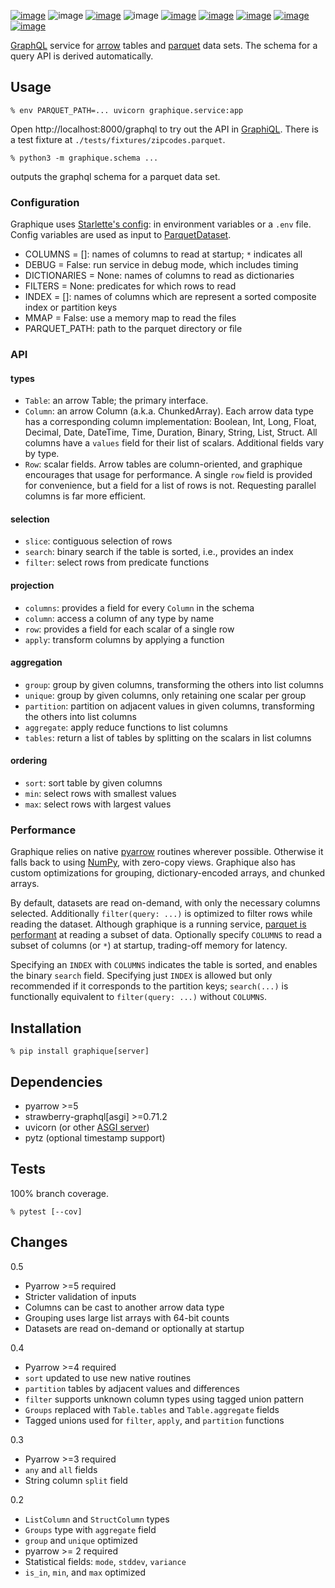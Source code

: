 [![image](https://img.shields.io/pypi/v/graphique.svg)](https://pypi.org/project/graphique/)
![image](https://img.shields.io/pypi/pyversions/graphique.svg)
[![image](https://pepy.tech/badge/graphique)](https://pepy.tech/project/graphique)
![image](https://img.shields.io/pypi/status/graphique.svg)
[![image](https://github.com/coady/graphique/workflows/build/badge.svg)](https://github.com/coady/graphique/actions)
[![image](https://codecov.io/gh/coady/graphique/branch/main/graph/badge.svg)](https://codecov.io/gh/coady/graphique/)
[![image](https://github.com/coady/graphique/workflows/codeql/badge.svg)](https://github.com/coady/graphique/security/code-scanning)
[![image](https://img.shields.io/badge/code%20style-black-000000.svg)](https://pypi.org/project/black/)
[![image](http://mypy-lang.org/static/mypy_badge.svg)](http://mypy-lang.org/)

[GraphQL](https://graphql.org) service for [arrow](https://arrow.apache.org) tables and [parquet](https://parquet.apache.org) data sets. The schema for a query API is derived automatically.

## Usage
```console
% env PARQUET_PATH=... uvicorn graphique.service:app
```

Open http://localhost:8000/graphql to try out the API in [GraphiQL](https://github.com/graphql/graphiql/tree/main/packages/graphiql#readme). There is a test fixture at `./tests/fixtures/zipcodes.parquet`.

```console
% python3 -m graphique.schema ...
```
outputs the graphql schema for a parquet data set.

### Configuration
Graphique uses [Starlette's config](https://www.starlette.io/config/): in environment variables or a `.env` file. Config variables are used as input to [ParquetDataset](https://arrow.apache.org/docs/python/parquet.html#reading-from-partitioned-datasets).

* COLUMNS = []: names of columns to read at startup; `*` indicates all
* DEBUG = False: run service in debug mode, which includes timing
* DICTIONARIES = None: names of columns to read as dictionaries
* FILTERS = None: predicates for which rows to read
* INDEX = []: names of columns which are represent a sorted composite index or partition keys
* MMAP = False: use a memory map to read the files
* PARQUET_PATH: path to the parquet directory or file

### API
#### types
* `Table`: an arrow Table; the primary interface.
* `Column`: an arrow Column (a.k.a. ChunkedArray). Each arrow data type has a corresponding column implementation: Boolean, Int, Long, Float, Decimal, Date, DateTime, Time, Duration, Binary, String, List, Struct. All columns have a `values` field for their list of scalars. Additional fields vary by type.
* `Row`: scalar fields. Arrow tables are column-oriented, and graphique encourages that usage for performance. A single `row` field is provided for convenience, but a field for a list of rows is not. Requesting parallel columns is far more efficient.

#### selection
* `slice`: contiguous selection of rows
* `search`: binary search if the table is sorted, i.e., provides an index
* `filter`: select rows from predicate functions

#### projection
* `columns`: provides a field for every `Column` in the schema
* `column`: access a column of any type by name
* `row`: provides a field for each scalar of a single row
* `apply`: transform columns by applying a function

#### aggregation
* `group`: group by given columns, transforming the others into list columns
* `unique`: group by given columns, only retaining one scalar per group
* `partition`: partition on adjacent values in given columns, transforming the others into list columns
* `aggregate`: apply reduce functions to list columns
* `tables`: return a list of tables by splitting on the scalars in list columns

#### ordering
* `sort`: sort table by given columns
* `min`: select rows with smallest values
* `max`: select rows with largest values

### Performance
Graphique relies on native [pyarrow](https://arrow.apache.org/docs/python/index.html) routines wherever possible. Otherwise it falls back to using [NumPy](https://numpy.org/doc/stable/), with zero-copy views. Graphique also has custom optimizations for grouping, dictionary-encoded arrays, and chunked arrays.

By default, datasets are read on-demand, with only the necessary columns selected. Additionally `filter(query: ...)` is optimized to filter rows while reading the dataset. Although graphique is a running service, [parquet is performant](https://duckdb.org/2021/06/25/querying-parquet.html) at reading a subset of data. Optionally specify `COLUMNS` to read a subset of columns (or `*`) at startup, trading-off memory for latency.

Specifying an `INDEX` with `COLUMNS` indicates the table is sorted, and enables the binary `search` field. Specifying just `INDEX` is allowed but only recommended if it corresponds to the partition keys; `search(...)` is functionally equivalent to `filter(query: ...)` without `COLUMNS`.

## Installation
```console
% pip install graphique[server]
```

## Dependencies
* pyarrow >=5
* strawberry-graphql[asgi] >=0.71.2
* uvicorn (or other [ASGI server](https://asgi.readthedocs.io/en/latest/implementations.html))
* pytz (optional timestamp support)

## Tests
100% branch coverage.

```console
% pytest [--cov]
```

## Changes
0.5

* Pyarrow >=5 required
* Stricter validation of inputs
* Columns can be cast to another arrow data type
* Grouping uses large list arrays with 64-bit counts
* Datasets are read on-demand or optionally at startup

0.4

* Pyarrow >=4 required
* `sort` updated to use new native routines
* `partition` tables by adjacent values and differences
* `filter` supports unknown column types using tagged union pattern
* `Groups` replaced with `Table.tables` and `Table.aggregate` fields
* Tagged unions used for `filter`, `apply`, and `partition` functions

0.3

* Pyarrow >=3 required
* `any` and `all` fields
* String column `split` field

0.2

* `ListColumn` and `StructColumn` types
* `Groups` type with `aggregate` field
* `group` and `unique` optimized
* pyarrow >= 2 required
* Statistical fields: `mode`, `stddev`, `variance`
* `is_in`, `min`, and `max` optimized
